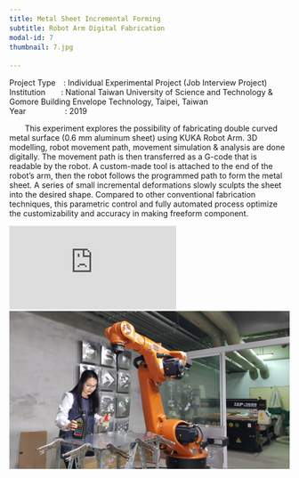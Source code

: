 ```yaml
---
title: Metal Sheet Incremental Forming
subtitle: Robot Arm Digital Fabrication
modal-id: 7
thumbnail: 7.jpg

---
```

Project Type&emsp;: Individual Experimental Project (Job Interview Project)
<br> Institution&emsp;&emsp;: National Taiwan University of Science and Technology & Gomore Building Envelope Technology, Taipei, Taiwan
<br> Year&emsp;&emsp;&emsp;&emsp;&emsp;: 2019  

&emsp;&emsp;This experiment explores the possibility of fabricating double curved metal surface (0.6 mm aluminum sheet) using KUKA Robot Arm. 3D modelling, robot movement path, movement simulation & analysis are done digitally. The movement path is then transferred as a G-code that is readable by the robot. A custom-made tool is attached to the end of the robot’s arm, then the robot follows the programmed path to form the metal sheet. A series of small incremental deformations slowly sculpts the sheet into the desired shape. Compared to other conventional fabrication techniques, this parametric control and fully automated process optimize the customizability and accuracy in making freeform component.

<div class="video-container">
<iframe  src="https://www.youtube.com/embed/0O0DgZ5RrAg" frameborder="0" allow="accelerometer; autoplay; encrypted-media; gyroscope; picture-in-picture" allowfullscreen></iframe>
 </div>
<img src="images/portfolio/7/7A.jpg" class="img-responsive img-centered" alt="elisabeth with KUKA">

